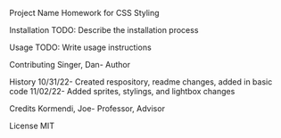 Project Name
Homework for CSS Styling

Installation
TODO: Describe the installation process

Usage
TODO: Write usage instructions

Contributing
Singer, Dan- Author

History
10/31/22- Created respository, readme changes, added in basic code
11/02/22- Added sprites, stylings, and lightbox changes

Credits
Kormendi, Joe- Professor, Advisor

License
MIT